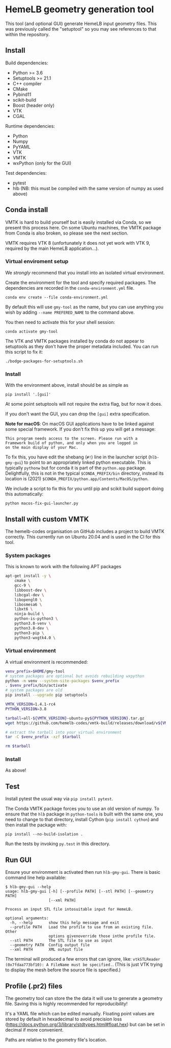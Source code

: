 <!-- This file is part of HemeLB and is Copyright (C) -->
<!-- the HemeLB team and/or their institutions, as detailed in the -->
<!-- file AUTHORS. This software is provided under the terms of the -->
<!-- license in the file LICENSE. -->

# HemeLB geometry generation tool

This tool (and optional GUI) generate HemeLB input geometry files.
This was previously called the "setuptool" so you may see references
to that within the repository.


## Install

Build dependencies:

- Python >= 3.6
- Setuptools >= 21.1
- C++ compiler
- CMake
- Pybind11
- scikit-build
- Boost (header only)
- VTK
- CGAL

Runtime dependencies:
- Python
- Numpy
- PyYAML
- VTK
- VMTK
- wxPython (only for the GUI)

Test dependencies:
- pytest
- hlb (NB: this must be compiled with the same version of numpy as
  used above)


## Conda install

VMTK is hard to build yourself but is easily installed via Conda, so
we present this process here. On some Ubuntu machines, the VMTK
package from Conda is also broken, so please see the next section.

VMTK requires VTK 8 (unfortunately it does not yet work with VTK 9,
required by the main HemeLB application...).

### Virtual enviroment setup

We *strongly* recommend that you install into an isolated virtual
environment.

Create the environment for the tool and specify required packages. The
dependencies are recorded in the `conda-environment.yml` file.

```
conda env create --file conda-environment.yml
```

By default this will use `gmy-tool` as the name, but you can use
anything you wish by adding `--name PREFERED_NAME` to the command
above.


You then need to activate this for your shell session:

```
conda activate gmy-tool
```

The VTK and VMTK packages installed by conda do not appear to
setuptools as they don't have the proper metadata included. You can
run this script to fix it:

```
./bodge-packages-for-setuptools.sh
```

### Install

With the environment above, install should be as simple as

```
pip install '.[gui]'
```

At some point setuptools will not require the extra flag, but for now
it does.

If you don't want the GUI, you can drop the `[gui]` extra
specification.

**Note for macOS**: On macOS GUI applications have to be linked
against some special framework. If you don't fix this up you will get
a message:

```
This program needs access to the screen. Please run with a
Framework build of python, and only when you are logged in
on the main display of your Mac.
```

To fix this, you have edit the shebang (`#!`) line in the launcher
script (`hlb-gmy-gui`) to point to an appropriately linked python
executable. This is typically `pythonw` but for conda it is part of
the `python.app` package. Delightfully, this is not in the typical
`$CONDA_PREFIX/bin` directory, instead its location is (2021)
`$CONDA_PREFIX/python.app/Contents/MacOS/python`.

We include a script to fix this for you until pip and scikit build
support doing this automatically:

```
python macos-fix-gui-launcher.py
```

## Install with custom VMTK

The hemelb-codes organisation on GitHub includes a project to build
VMTK correctly. This currently run on Ubuntu 20.04 and is used in the
CI for this tool.

### System packages
This is known to work with the following APT packages

```bash
apt-get install -y \
    cmake \
    gcc-9 \
    libboost-dev \
    libcgal-dev \
    libopengl0 \
    libosmesa6 \
    libxt6 \
    ninja-build \
    python-is-python3 \
    python3.8-venv \
    python3.8-dev \
    python3-pip \
    python3-wxgtk4.0 \
```

### Virtual environment
A virtual environment is recommended:

```bash
venv_prefix=$HOME/gmy-tool
# system packages are optional but avoids rebuilding wxpython
python -m venv --system-site-packages $venv_prefix
. $venv_prefix/bin/activate
# system packages are old
pip install --upgrade pip setuptools

VMTK_VERSION=1.4.1-rc4
PYTHON_VERSION=3.8

tarball=all-${VMTK_VERSION}-ubuntu-py${PYTHON_VERSION}.tar.gz
wget https://github.com/hemelb-codes/vmtk-build/releases/download/v${VMTK_VERSION}/${tarball}

# extract the tarball into your virtual environment
tar -C $venv_prefix -xzf $tarball

rm $tarball
```

### Install

As above!

## Test

Install pytest the usual way via `pip install pytest`.

The Conda VMTK package forces you to use an old version of numpy. To
ensure that the `hlb` package in `python-tools` is built with the same
one, you need to change to that directory, install Cython (`pip
install cython`) and then install the package with:

```
pip install --no-build-isolation .
```

Run the tests by invoking `py.test` in this directory.


## Run GUI

Ensure your environment is activated then run `hlb-gmy-gui`. There is
basic command line help available:

```
$ hlb-gmy-gui --help
usage: hlb-gmy-gui [-h] [--profile PATH] [--stl PATH] [--geometry PATH]
                   [--xml PATH]

Process an input STL file intosuitable input for HemeLB.

optional arguments:
  -h, --help       show this help message and exit
  --profile PATH   Load the profile to use from an existing file. Other
                   options givenoverride those inthe profile file.
  --stl PATH       The STL file to use as input
  --geometry PATH  Config output file
  --xml PATH       XML output file
```

The terminal will produced a few errors that can ignore, like:
`vtkSTLReader (0x7fdaa773bf10): A FileName must be specified.`. (This
is just VTK trying to display the mesh before the source file is
specified.)


## Profile (.pr2) files

The geometry tool can store the the data it will use to generate a
geometry file. Saving this is highly recommended for reproducibility!

It's a YAML file which can be edited manually. Floating point values
are stored by default in hexadecimal to avoid precision loss
(https://docs.python.org/3/library/stdtypes.html#float.hex) but can be
set in decimal if more convenient.

Paths are relative to the geometry file's location.
